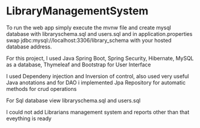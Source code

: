 # LibraryManagementSystem

To run the web app simply execute the mvnw file and create mysql database with libraryschema.sql and users.sql and in application.properties swap jdbc:mysql://localhost:3306/library_schema with your hosted database address.

For this project, I used Java Spring Boot, Spring Security, Hibernate, MySQL as a database, Thymeleaf and Bootstrap for User Interface

I used Dependeny injection and Inversion of control, also used very useful Java anotations and for DAO i implemented Jpa Repository for automatic methods for crud operations

For Sql database view libraryschema.sql and users.sql

I could not add Librarians management system and reports other than that eveything is ready
